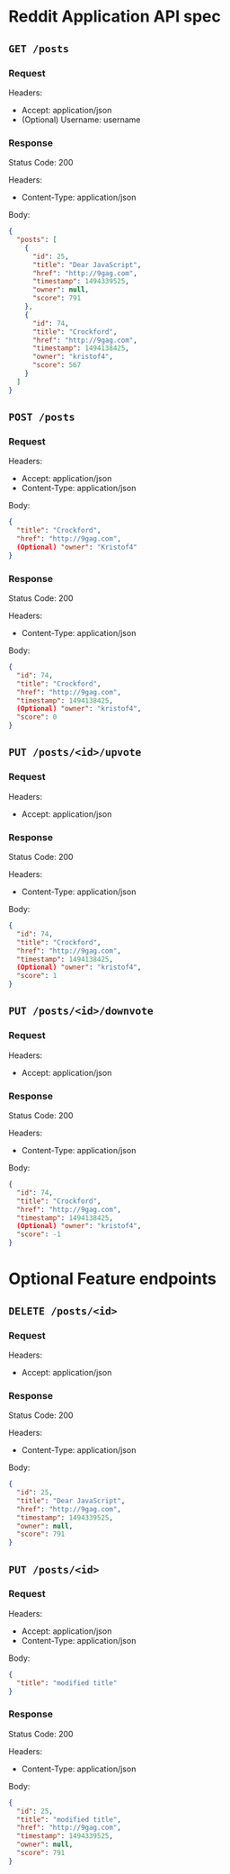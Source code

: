 # Reddit Application API spec


## `GET /posts`

### Request
Headers:
 - Accept: application/json
 - (Optional) Username: username

### Response
Status Code: 200

Headers:
 - Content-Type: application/json

Body:
```json
{
  "posts": [
    {
      "id": 25,
      "title": "Dear JavaScript",
      "href": "http://9gag.com",
      "timestamp": 1494339525,
      "owner": null,
      "score": 791
    },
    {
      "id": 74,
      "title": "Crockford",
      "href": "http://9gag.com",
      "timestamp": 1494138425,
      "owner": "kristof4",
      "score": 567
    }
  ]
}
```

## `POST /posts`

### Request
Headers:
 - Accept: application/json
 - Content-Type: application/json

Body:
```json
{
  "title": "Crockford",
  "href": "http://9gag.com",
  (Optional) "owner": "Kristof4"
}
```

### Response
Status Code: 200

Headers:
 - Content-Type: application/json

Body:
```json
{
  "id": 74,
  "title": "Crockford",
  "href": "http://9gag.com",
  "timestamp": 1494138425,
  (Optional) "owner": "kristof4",
  "score": 0
}
```

## `PUT /posts/<id>/upvote`

### Request
Headers:
 - Accept: application/json

### Response
Status Code: 200

Headers:
 - Content-Type: application/json

Body:
```json
{
  "id": 74,
  "title": "Crockford",
  "href": "http://9gag.com",
  "timestamp": 1494138425,
  (Optional) "owner": "kristof4",
  "score": 1
}
```

## `PUT /posts/<id>/downvote`

### Request
Headers:
 - Accept: application/json

### Response
Status Code: 200

Headers:
 - Content-Type: application/json

Body:
```json
{
  "id": 74,
  "title": "Crockford",
  "href": "http://9gag.com",
  "timestamp": 1494138425,
  (Optional) "owner": "kristof4",
  "score": -1
}
```
# Optional Feature endpoints

## `DELETE /posts/<id>`

### Request
Headers:
 - Accept: application/json

### Response
Status Code: 200

Headers:
 - Content-Type: application/json

Body:
```json
{
  "id": 25,
  "title": "Dear JavaScript",
  "href": "http://9gag.com",
  "timestamp": 1494339525,
  "owner": null,
  "score": 791
}
```

## `PUT /posts/<id>`

### Request
Headers:
 - Accept: application/json
 - Content-Type: application/json

Body:
```json
{
  "title": "modified title"
}
```

### Response
Status Code: 200

Headers:
 - Content-Type: application/json

Body:
```json
{
  "id": 25,
  "title": "modified title",
  "href": "http://9gag.com",
  "timestamp": 1494339525,
  "owner": null,
  "score": 791
}
```

